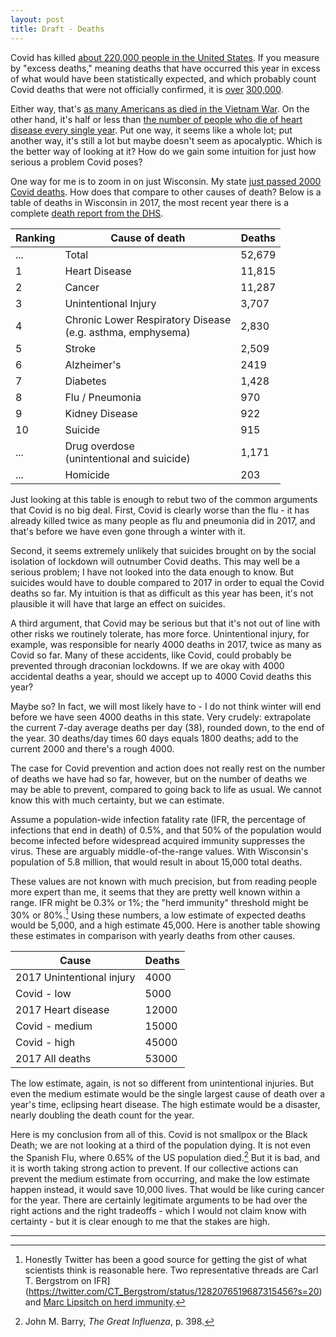 ```yaml
---
layout: post
title: Draft - Deaths
---
```


Covid has killed [about 220,000 people in the United States](https://covidtracking.com/). If you measure by "excess deaths," meaning deaths that have occurred this year in excess of what would have been statistically expected, and which probably count Covid deaths that were not officially confirmed, it is [over](https://twitter.com/lymanstoneky/status/1322253419491561473?s=20) [300,000](https://www.cdc.gov/mmwr/volumes/69/wr/mm6942e2.htm).

Either way, that's [as many Americans as died in the Vietnam War](https://en.wikipedia.org/wiki/United_States_military_casualties_of_war). On the other hand, it's  half or less than [the number of people who die of heart disease every single year](https://www.cdc.gov/nchs/fastats/leading-causes-of-death.htm). Put one way, it seems like a whole lot; put another way, it's still a lot but maybe doesn't seem as apocalyptic. Which is the better way of looking at it? How do we gain some intuition for just how serious a problem Covid poses?

One way for me is to zoom in on just Wisconsin. My state [just passed 2000 Covid deaths](https://amp.jsonline.com/story/news/2020/10/31/wisconsin-coronavirus-2-000-covid-19-deaths-new-case-record/6101663002/). How does that compare to other causes of death? Below is a table of deaths in Wisconsin in 2017, the most recent year there is a complete [death report from the DHS](https://www.dhs.wisconsin.gov/publications/p01170-19.pdf).

Ranking | Cause of death | Deaths 
--| ---------- | ----------- 
...| Total | 52,679
1 | Heart Disease | 11,815
2 | Cancer | 11,287
3 | Unintentional Injury | 3,707
4 | Chronic Lower Respiratory Disease<br>(e.g. asthma, emphysema) | 2,830
5 | Stroke | 2,509
6 | Alzheimer's | 2419
7 | Diabetes | 1,428
8 | Flu / Pneumonia | 970
9 | Kidney Disease | 922
10 | Suicide | 915
...| Drug overdose<br>(unintentional and suicide) | 1,171
...| Homicide | 203

Just looking at this table is enough to rebut two of the common arguments that Covid is no big deal. First, Covid is clearly worse than the flu - it has already killed twice as many people as flu and pneumonia did in 2017, and that's before we have even gone through a winter with it.

Second, it seems extremely unlikely that suicides brought on by the social isolation of lockdown will outnumber Covid deaths. This may well be a serious problem; I have not looked into the data enough to know. But suicides would have to double compared to 2017 in order to equal the Covid deaths so far. My intuition is that as difficult as this year has been, it's not plausible it will have that large an effect on suicides.

A third argument, that Covid may be serious but that it's not out of line with other risks we routinely tolerate, has more force. Unintentional injury, for example, was responsible for nearly 4000 deaths in 2017, twice as many as Covid so far. Many of these accidents, like Covid, could probably be prevented through draconian lockdowns. If we are okay with 4000 accidental deaths a year, should we accept up to 4000 Covid deaths this year?

Maybe so? In fact, we will most likely have to - I do not think winter will end before we have seen 4000 deaths in this state. Very crudely: extrapolate the current 7-day average deaths per day (38), rounded down, to the end of the year. 30 deaths/day times 60 days equals 1800 deaths; add to the current 2000 and there's a rough 4000.

The case for Covid prevention and action does not really rest on the number of deaths we have had so far, however, but on the number of deaths we may be able to prevent, compared to going back to life as usual. We cannot know this with much certainty, but we can estimate.

Assume a population-wide infection fatality rate (IFR, the percentage of infections that end in death) of 0.5%, and that 50% of the population would become infected before widespread acquired immunity suppresses the virus. These are arguably middle-of-the-range values. With Wisconsin's population of 5.8 million, that would result in about 15,000 total deaths.

These values are not known with much precision, but from reading people more expert than me, it seems that they are pretty well known within a range. IFR might be 0.3% or 1%; the "herd immunity" threshold might be 30% or 80%.[^IFR] Using these numbers, a low estimate of expected deaths would be 5,000, and a high estimate 45,000. Here is another table showing these estimates in comparison with yearly deaths from other causes.

Cause | Deaths
----- | -----
2017 Unintentional injury | 4000
Covid - low | 5000
2017 Heart disease | 12000
Covid - medium | 15000
Covid - high | 45000
2017 All deaths | 53000

The low estimate, again, is not so different from unintentional injuries. But even the medium estimate would be the single largest cause of death over a year's time, eclipsing heart disease. The high estimate would be a disaster, nearly doubling the death count for the year. 

Here is my conclusion from all of this. Covid is not smallpox or the Black Death; we are not looking at a third of the population dying. It is not even the Spanish Flu, where 0.65% of the US population died.[^Barry] But it is bad, and it is worth taking strong action to prevent. If our collective actions can prevent the medium estimate from occurring, and make the low estimate happen instead, it would save 10,000 lives. That would be like curing cancer for the year. There are certainly legitimate arguments to be had over the right actions and the right tradeoffs - which I would not claim know with certainty - but it is clear enough to me that the stakes are high.

----

[^IFR]: Honestly Twitter has been a good source for getting the gist of what scientists think is reasonable here. Two representative threads are Carl T. Bergstrom on IFR](https://twitter.com/CT_Bergstrom/status/1282076519687315456?s=20) and [Marc Lipsitch on herd immunity](https://twitter.com/mlipsitch/status/1258827506930667523?s=20).

[^Barry]: John M. Barry, *The Great Influenza*, p. 398.
